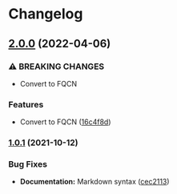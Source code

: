# Changelog

## [2.0.0](https://www.github.com/agoloncser/ansible-role-ubuntu-ppa/compare/v1.0.1...v2.0.0) (2022-04-06)


### ⚠ BREAKING CHANGES

* Convert to FQCN

### Features

* Convert to FQCN ([16c4f8d](https://www.github.com/agoloncser/ansible-role-ubuntu-ppa/commit/16c4f8d3b3fcce0faf6e15f9e30a8cd33aef42f2))

### [1.0.1](https://www.github.com/agoloncser/ansible-role-ubuntu-ppa/compare/v1.0.0...v1.0.1) (2021-10-12)


### Bug Fixes

* **Documentation:** Markdown syntax ([cec2113](https://www.github.com/agoloncser/ansible-role-ubuntu-ppa/commit/cec21132fd881f0a60f43a6ebe78eb4acc366f40))
